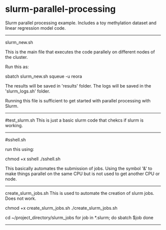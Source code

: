 # slurm-parallel-processing
Slurm parallel processing example. Includes a toy methylation dataset and linear regression model code. 

_________________________________________________________________________________________

slurm_new.sh

This is the main file that executes the code parallely on different nodes of the cluster. 

Run this as:

sbatch slurm_new.sh
squeue -u reora

The results will be saved in 'results' folder.
The logs will be saved in the 'slurm_logs.sh' folder.

Running this file is sufficient to get started with parallel processing with Slurm. 

_________________________________________________________________________________________
#test_slurm.sh
This is just a basic slurm code that chekcs if slurm is working.

_________________________________________________________________________________________
#sshell.sh

run this using:

chmod +x sshell
./sshell.sh


This basically automates the submission of jobs. 
Using the symbol '&' to make things parallel on the same CPU but is not used to get another CPU or node.

_______________________________________________________________________________________
create_slurm_jobs.sh
This is used to automate the creation of slurm jobs. Does not work.

chmod +x create_slurm_jobs.sh
./create_slurm_jobs.sh


cd ~/project_directory/slurm_jobs
for job in *.slurm; do
  sbatch $job
done
_________________________________________________________________________________________
